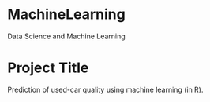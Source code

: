 # MachineLearning
Data Science and Machine Learning

# Project Title
Prediction of used-car quality using machine learning (in R).

